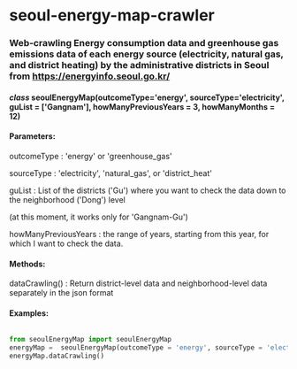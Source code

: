 # seoul-energy-map-crawler


### Web-crawling Energy consumption data and greenhouse gas emissions data of each energy source (electricity, natural gas, and district heating) by the administrative districts in Seoul from https://energyinfo.seoul.go.kr/


#### *class* seoulEnergyMap(outcomeType='energy', sourceType='electricity', guList = ['Gangnam'], howManyPreviousYears = 3, howManyMonths = 12)

#### **Parameters**:

outcomeType : 'energy' or 'greenhouse_gas'

sourceType : 'electricity', 'natural_gas', or 'district_heat'

guList : List of the districts ('Gu') where you want to check the data down to the neighborhood ('Dong') level 

(at this moment, it works only for 'Gangnam-Gu')

howManyPreviousYears : the range of years, starting from this year, for which I want to check the data.

#### **Methods**: 
dataCrawling() : Return district-level data and neighborhood-level data separately in the json format

#### **Examples**:

```python

from seoulEnergyMap import seoulEnergyMap
energyMap =  seoulEnergyMap(outcomeType = 'energy', sourceType = 'electricity', guList = ['Gangnam'] , howManyPreviousYears = 3, howManyMonths = 12)
energyMap.dataCrawling()

```

